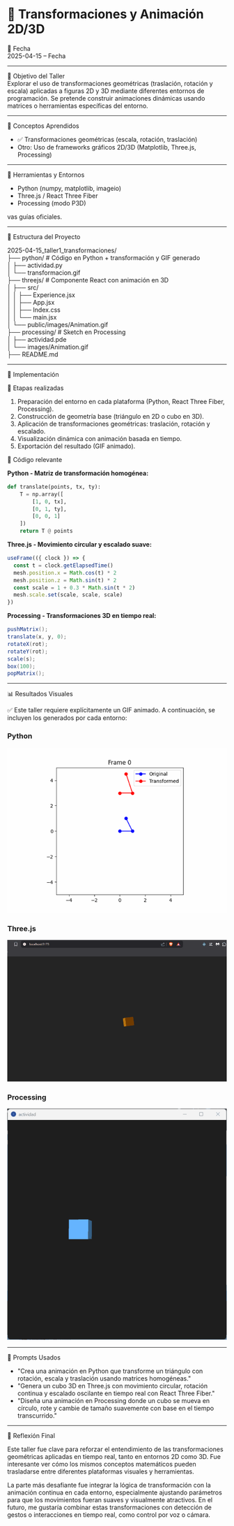 
# 🧪 Transformaciones y Animación 2D/3D

📅 Fecha  
2025-04-15 – Fecha 

---

🎯 Objetivo del Taller  
Explorar el uso de transformaciones geométricas (traslación, rotación y escala) aplicadas a figuras 2D y 3D mediante diferentes entornos de programación. Se pretende construir animaciones dinámicas usando matrices o herramientas específicas del entorno.

---

🧠 Conceptos Aprendidos

- ✅ Transformaciones geométricas (escala, rotación, traslación)
- Otro: Uso de frameworks gráficos 2D/3D (Matplotlib, Three.js, Processing)

---

🔧 Herramientas y Entornos

- Python (numpy, matplotlib, imageio)
- Three.js / React Three Fiber
- Processing (modo P3D)

vas guías oficiales.

---

📁 Estructura del Proyecto


2025-04-15_taller1_transformaciones/<br> ├── python/ # Código en Python + transformación y GIF generado<br> │ ├── actividad.py<br> │ └── transformacion.gif<br> ├── threejs/ # Componente React con animación en 3D<br> │ ├── src/<br> │ │ ├── Experience.jsx<br> │ │ ├── App.jsx<br> │ │ ├── Index.css<br> │ │ └── main.jsx<br> │ └── public/images/Animation.gif<br> ├── processing/ # Sketch en Processing<br> │ ├── actividad.pde<br> │ └── images/Animation.gif<br> ├── README.md




---

🧪 Implementación

🔹 Etapas realizadas

1. Preparación del entorno en cada plataforma (Python, React Three Fiber, Processing).
2. Construcción de geometría base (triángulo en 2D o cubo en 3D).
3. Aplicación de transformaciones geométricas: traslación, rotación y escalado.
4. Visualización dinámica con animación basada en tiempo.
5. Exportación del resultado (GIF animado).

🔹 Código relevante

**Python - Matriz de transformación homogénea:**

```python
def translate(points, tx, ty):
    T = np.array([
        [1, 0, tx],
        [0, 1, ty],
        [0, 0, 1]
    ])
    return T @ points
```

**Three.js - Movimiento circular y escalado suave:**

```jsx
useFrame(({ clock }) => {
  const t = clock.getElapsedTime()
  mesh.position.x = Math.cos(t) * 2
  mesh.position.z = Math.sin(t) * 2
  const scale = 1 + 0.3 * Math.sin(t * 2)
  mesh.scale.set(scale, scale, scale)
})
```

**Processing - Transformaciones 3D en tiempo real:**

```java
pushMatrix();
translate(x, y, 0);
rotateX(rot);
rotateY(rot);
scale(s);
box(100);
popMatrix();
```

---

📊 Resultados Visuales

✅ Este taller requiere explícitamente un GIF animado. A continuación, se incluyen los generados por cada entorno:

### Python  
![Transformación Python](resultados/animationsPython.gif)

### Three.js  
![Transformación Three.js](resultados/AnimationThreejs.gif)

### Processing  
![Transformación Processing](resultados/AnimationProcessing.gif)

---

🧩 Prompts Usados

- "Crea una animación en Python que transforme un triángulo con rotación, escala y traslación usando matrices homogéneas."
- "Genera un cubo 3D en Three.js con movimiento circular, rotación continua y escalado oscilante en tiempo real con React Three Fiber."
- "Diseña una animación en Processing donde un cubo se mueva en círculo, rote y cambie de tamaño suavemente con base en el tiempo transcurrido."


---

💬 Reflexión Final  

Este taller fue clave para reforzar el entendimiento de las transformaciones geométricas aplicadas en tiempo real, tanto en entornos 2D como 3D. Fue interesante ver cómo los mismos conceptos matemáticos pueden trasladarse entre diferentes plataformas visuales y herramientas.

La parte más desafiante fue integrar la lógica de transformación con la animación continua en cada entorno, especialmente ajustando parámetros para que los movimientos fueran suaves y visualmente atractivos. En el futuro, me gustaría combinar estas transformaciones con detección de gestos o interacciones en tiempo real, como control por voz o cámara.
